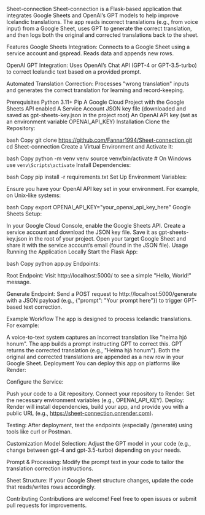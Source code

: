 Sheet-connection
Sheet-connection is a Flask-based application that integrates Google Sheets and OpenAI’s GPT models to help improve Icelandic translations. The app reads incorrect translations (e.g., from voice input) from a Google Sheet, uses GPT to generate the correct translation, and then logs both the original and corrected translations back to the sheet.

Features
Google Sheets Integration:
Connects to a Google Sheet using a service account and gspread. Reads data and appends new rows.

OpenAI GPT Integration:
Uses OpenAI’s Chat API (GPT-4 or GPT-3.5-turbo) to correct Icelandic text based on a provided prompt.

Automated Translation Correction:
Processes "wrong translation" inputs and generates the correct translation for learning and record-keeping.

Prerequisites
Python 3.11+
Pip
A Google Cloud Project with the Google Sheets API enabled
A Service Account JSON key file (downloaded and saved as gpt-sheets-key.json in the project root)
An OpenAI API key (set as an environment variable OPENAI_API_KEY)
Installation
Clone the Repository:

bash
Copy
git clone https://github.com/Fannar1994/Sheet-connection.git
cd Sheet-connection
Create a Virtual Environment and Activate It:

bash
Copy
python -m venv venv
source venv/bin/activate  # On Windows use `venv\Scripts\activate`
Install Dependencies:

bash
Copy
pip install -r requirements.txt
Set Up Environment Variables:

Ensure you have your OpenAI API key set in your environment. For example, on Unix-like systems:

bash
Copy
export OPENAI_API_KEY="your_openai_api_key_here"
Google Sheets Setup:

In your Google Cloud Console, enable the Google Sheets API.
Create a service account and download the JSON key file. Save it as gpt-sheets-key.json in the root of your project.
Open your target Google Sheet and share it with the service account’s email (found in the JSON file).
Usage
Running the Application Locally
Start the Flask App:

bash
Copy
python app.py
Endpoints:

Root Endpoint:
Visit http://localhost:5000/ to see a simple "Hello, World!" message.

Generate Endpoint:
Send a POST request to http://localhost:5000/generate with a JSON payload (e.g., {"prompt": "Your prompt here"}) to trigger GPT-based text correction.

Example Workflow
The app is designed to process Icelandic translations. For example:

A voice-to-text system captures an incorrect translation like "heima hjó honum".
The app builds a prompt instructing GPT to correct this.
GPT returns the corrected translation (e.g., "Heima hjá honum").
Both the original and corrected translations are appended as a new row in your Google Sheet.
Deployment
You can deploy this app on platforms like Render:

Configure the Service:

Push your code to a Git repository.
Connect your repository to Render.
Set the necessary environment variables (e.g., OPENAI_API_KEY).
Deploy: Render will install dependencies, build your app, and provide you with a public URL (e.g., https://sheet-connection.onrender.com).

Testing: After deployment, test the endpoints (especially /generate) using tools like curl or Postman.

Customization
Model Selection:
Adjust the GPT model in your code (e.g., change between gpt-4 and gpt-3.5-turbo) depending on your needs.

Prompt & Processing:
Modify the prompt text in your code to tailor the translation correction instructions.

Sheet Structure:
If your Google Sheet structure changes, update the code that reads/writes rows accordingly.

Contributing
Contributions are welcome! Feel free to open issues or submit pull requests for improvements.

